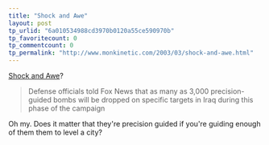 ```yaml
---
title: "Shock and Awe"
layout: post
tp_urlid: "6a010534988cd3970b0120a55ce590970b"
tp_favoritecount: 0
tp_commentcount: 0
tp_permalink: "http://www.monkinetic.com/2003/03/shock-and-awe.html"
---
```

<a href="http://www.foxnews.com/story/0,2933,81791,00.html">Shock and Awe</a>?<blockquote>Defense officials told Fox News that as many as 3,000 precision-guided bombs will be dropped on specific targets in Iraq during this phase of the campaign</blockquote>
Oh my. Does it matter that they&#39;re precision guided if you&#39;re guiding enough of them them to level a city?
